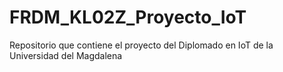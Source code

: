 # FRDM_KL02Z_Proyecto_IoT
Repositorio que contiene el proyecto del Diplomado en IoT de la Universidad del Magdalena
